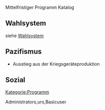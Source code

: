Mittelfristiger Programm Katalog

Wahlsystem
----------

siehe [Wahlsystem](/wiki/Wahlsystem "wikilink")

Pazifismus
----------

-   Ausstieg aus der Kriegsgeräteproduktion

Sozial
------

<Kategorie:Programm>

<accesscontrol>Administrators,urs,Basicuser</accesscontrol>
